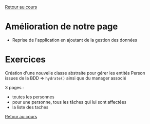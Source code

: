 [Retour au cours](../cours.md)

# Amélioration de notre page

* Reprise de l'application en ajoutant de la gestion des données

# Exercices

Création d'une nouvelle classe abstraite pour gérer les entités Person issues de la BDD => `hydrate()` ainsi que du manager associé

3 pages :

- toutes les personnes
- pour une personne, tous les tâches qui lui sont affectées
- la liste des taches

[Retour au cours](../cours.md)
